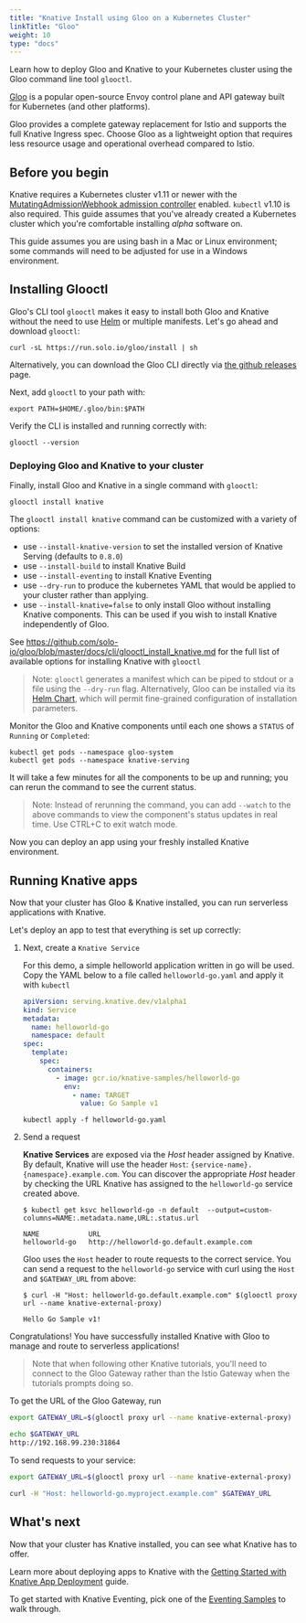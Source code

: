 ```yaml
---
title: "Knative Install using Gloo on a Kubernetes Cluster"
linkTitle: "Gloo"
weight: 10
type: "docs"
---
```


Learn how to deploy Gloo and Knative to your Kubernetes cluster using the Gloo command line tool `glooctl`.
 

[Gloo](https://gloo.solo.io) is a popular open-source Envoy control plane and API gateway built for Kubernetes (and other platforms). 

Gloo provides a complete gateway replacement for Istio and supports the full Knative Ingress spec. Choose Gloo as a lightweight option that requires less resource usage and operational overhead compared to Istio.

## Before you begin

Knative requires a Kubernetes cluster v1.11 or newer with the
[MutatingAdmissionWebhook admission controller](https://kubernetes.io/docs/reference/access-authn-authz/admission-controllers/#how-do-i-turn-on-an-admission-controller)
enabled. `kubectl` v1.10 is also required. This guide assumes that you've
already created a Kubernetes cluster which you're comfortable installing _alpha_
software on.

This guide assumes you are using bash in a Mac or Linux environment; some commands will need to be adjusted for use in a Windows environment.

## Installing Glooctl

Gloo's CLI tool `glooctl` makes it easy to install both Gloo and Knative without the need to use [Helm](https://helm.sh) or multiple manifests.  Let's go ahead and download `glooctl`:

```shell
curl -sL https://run.solo.io/gloo/install | sh
```

Alternatively, you can download the Gloo CLI directly via
[the github releases](https://github.com/solo-io/gloo/releases) page.

Next, add `glooctl` to your path with:

```shell
export PATH=$HOME/.gloo/bin:$PATH
```

Verify the CLI is installed and running correctly with:

```shell
glooctl --version
```

### Deploying Gloo and Knative to your cluster

Finally, install Gloo and Knative in a single command with `glooctl`:

```shell
glooctl install knative
```

The `glooctl install knative` command can be customized with a variety of options:
- use `--install-knative-version` to set the installed version of Knative Serving (defaults to `0.8.0`)
- use `--install-build` to install Knative Build
- use `--install-eventing` to install Knative Eventing
- use `--dry-run` to produce the kubernetes YAML that would be applied to your cluster rather than applying.
- use `--install-knative=false` to only install Gloo without installing Knative components. This can be used if you wish to install Knative independently of Gloo.

See https://github.com/solo-io/gloo/blob/master/docs/cli/glooctl_install_knative.md for the full list of available options for installing Knative with `glooctl`

> Note: `glooctl` generates a manifest which can be piped to stdout or a file using the `--dry-run` flag. Alternatively,
Gloo can be installed via its [Helm Chart](https://gloo.solo.io/installation/gateway/kubernetes/#installing-on-kubernetes-with-helm), which will permit fine-grained configuration of installation parameters.

Monitor the Gloo and Knative components until each one shows a `STATUS` of `Running` or `Completed`:

```shell
kubectl get pods --namespace gloo-system
kubectl get pods --namespace knative-serving
```

It will take a few minutes for all the components to be up and running; you can
rerun the command to see the current status.

> Note: Instead of rerunning the command, you can add `--watch` to the above
> commands to view the component's status updates in real time. Use CTRL+C to
> exit watch mode.

Now you can deploy an app using your freshly installed Knative environment.

## Running Knative apps

Now that your cluster has Gloo & Knative installed, you can run serverless applications with Knative.

Let's deploy an app to test that everything is set up correctly:


1. Next, create a `Knative Service`

   For this demo, a simple helloworld application written in go will be used.
   Copy the YAML below to a file called `helloworld-go.yaml` and apply it with
   `kubectl`

   ```yaml
   apiVersion: serving.knative.dev/v1alpha1
   kind: Service
   metadata:
     name: helloworld-go
     namespace: default
   spec:
     template:
       spec:
         containers:
           - image: gcr.io/knative-samples/helloworld-go
             env:
               - name: TARGET
                 value: Go Sample v1
   ```

   ```
   kubectl apply -f helloworld-go.yaml
   ```

2. Send a request

   **Knative Services** are exposed via the *Host* header assigned by Knative. By
   default, Knative will use the header `Host`:
   `{service-name}.{namespace}.example.com`. You can discover the appropriate *Host* header by checking the URL Knative has assigned to the `helloworld-go` service created above.

   ```
   $ kubectl get ksvc helloworld-go -n default  --output=custom-columns=NAME:.metadata.name,URL:.status.url
   ```
  
   ```
   NAME            URL
   helloworld-go   http://helloworld-go.default.example.com
   ```

   Gloo uses the `Host` header to route requests to the correct
   service. You can send a request to the `helloworld-go` service with curl
   using the `Host` and `$GATEWAY_URL` from above:

   ```
   $ curl -H "Host: helloworld-go.default.example.com" $(glooctl proxy url --name knative-external-proxy)
   ```
  
   ```
   Hello Go Sample v1!
   ```

Congratulations! You have successfully installed Knative with Gloo to manage and route to serverless applications!

> Note that when following other Knative tutorials, you'll need to connect to the Gloo Gateway rather than the Istio Gateway when the tutorials prompts doing so.

To get the URL of the Gloo Gateway, run

```bash
export GATEWAY_URL=$(glooctl proxy url --name knative-external-proxy)

echo $GATEWAY_URL
http://192.168.99.230:31864
```

To send requests to your service:

```bash
export GATEWAY_URL=$(glooctl proxy url --name knative-external-proxy)

curl -H "Host: helloworld-go.myproject.example.com" $GATEWAY_URL
```

## What's next

Now that your cluster has Knative installed, you can see what Knative has to
offer.

Learn more about deploying apps to Knative with the
[Getting Started with Knative App Deployment](./getting-started-knative-app.md)
guide.

To get started with Knative Eventing, pick one of the
[Eventing Samples](../eventing/samples/) to walk through.
